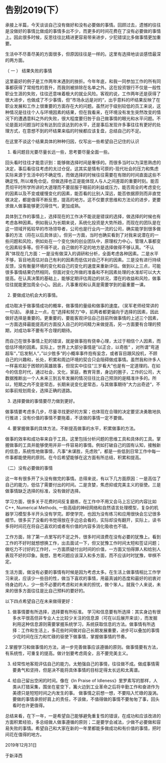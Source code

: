 # 告别2019(下）

承接上半篇，今天谈谈自己没有做好和没有必要做的事情。回顾过去，遗憾的往往是没做好的事情比做成的事情多出不少，而更多的时间花费在了没有必要做的事情上。因此很多时候，反思往往比精进更容易带来进步，少犯错误比多做事情更加重要。

生活中不尽善尽美的方面很多，但原因往往是一样的。这里有选择地谈谈感悟最深的两方面。

（ 一 ） 结果失败的事情

这里最好的例子是工作两年末遇到的挫折。今年年底，和我一同参加工作的所有同事都获得了常规性的晋升，而我则被排除在名单之外。这在投资银行不仅是一般性职业生涯的失败，往往还意味着极大的就业风险。客观的说，工作两年还是获得了很大进步，也做成了不少事情，但”市场永远是对的“，出乎意料的坏结果反映了在职业发展和工作上很重要的方面存在大的问题。虽然对于级别较低的员工来说，这种情况是往往个人与环境因素的结果，但在我看来，在环境没有发生突然改变的情况下的遭遇意料之外的失败，很大程度要归咎于自己做事情的眼光和水平问题。不论是面对问题当时没有达到应该达到的水平，还是事后发现许多事往往有更好的处理方式，在意想不到的坏结果来临的时候都应该复盘，总结自己的不足。

在这里不谈这个结果具体的种种归因，仅写出一些希望自己记住的认识

1. 看问题目光要尽量长远一些，思考要尽量全面一些。

回头看时往往才能意识到：能够做选择时间是奢侈的。而很多当时以为深思熟虑的决定，事后看往往考虑的太过仓促。这其实是情有可原的-现代社会的压力和焦虑实际来源于生活中的不确定性，而做选择的时候往往需要在有限的时间直面这些不确定性, 所以难免仓促。但做选择也正是能体现人与人之间差距的重要时刻。能否贯彻平时所学所讲的大道理而不要屈服于眼前的利益或压力，能否周全的考虑变化的因素以及不变或缓慢变化的因素，能否看的比别人深远，能否依据原则而非直觉做决定，都是值得不断反思，提高的地方。这不仅要求思维和方法论的进步，更要求做人做事能够更沉得住气，更加成熟。

具体到工作的事情上，选择现在的工作决不能说是错误的选择，做选择的时候也有考虑各种因素。例如我认为长期来说，系统化投资是大势所趋，而现在的团队是在这一领域开拓较早的市场领导者，公司也是行业内一流的公司，确实能学到很多做事的方法（将在以后具体谈）。但另一方面，当时也确实看到了对我来说潜在的一些问题和风险，例如处在一个变化快的创业团队中，原理权力中心，管理人事都变化因素较多等。但不得不说，自己做的不足的地方是选择做得不够认真。“不认真”体现在几方面：一是没有做深入的调研和分析，全面考虑各种因素。二是水平不够，盲目地高估对自己有利的因素而低估对自己不利的因素。三是没有进行持续反馈，没有衡量环境的变化和自己的变化的速度来重新评估。做到以上三点，可能很多事情结果仍然相同，但面对变化所做的准备和不利因素处理的水准却可以大大提高。在认真决策的基础上，能够定期评估周边的状况，潜在的收益和风险，做事往往就能更加周全小心。因此，凡事重视和认真是需要学到的最重要一课。

2. 要做成功机会大的事情。

成功取决于做事情成功的概率，做事情的量级和做事的速度。（吴军老师经常讲的一句话)。 承接上一点，在”选择和努力“中，前两者都更偏向于选择的因素，因此做好选择是重要的。更重要的，要能客观评估自己目前所做事情的上述三个因素，一方面选择最能提高的方面投入自己的时间精力来做提高，另一方面要有合理的预期，对成功率不要有不合理的期待。

而自己在很多事情上犯的错误，就是做事抱有侥幸心理，太过于相信个人因素，而低估环境的因素。实际上，世界上大部分事情是”以正合，以奇胜“ ，对所谓”弯道超车“，”后发制人“，”以少胜多“的小概率事件抱有妄念，或者盲目跟风投机，不顾自己的兴趣和，长处，积累和周边环境的契合只会阻碍做成事情。虽然我和许多人一样喜欢起于困顿的英雄故事，但现实中往往“三岁看大”也是有一定道理的。在如今的信息时代，通过社会，文化，家庭，教育背景，身边的圈子，工作的公司，大数据推断出一个人未来三到五年发展的情况往往比自己预测的是精准许多的。所以，短期之内不变是常态，长期来说变化是常态，与其做事期待”大力出奇迹“，不如事前规划周全，选择正确的道路。

3. 选择要做的事情要尽力做到更好。

做事情要考虑多几步，尽量寻找更好的方案；也体现在合理的决定要坚决勇敢地执行推进；没有价值的事情不要拖着，不该做的事情一定不要做。

4. 要掌握做事的具体方法，不断提高做事的水平，积累做事的方法。

做事的效率和成功率来自于工具。这里包括分析问题的思维工具和具体的工具。掌握做事的工具并能够使用并非一件容易的事情。例如打破自己的固有认知，接触新的信息，系统性地做事情，凡事“未谋胜，先虑败”，都是一些低到日常工作中每一件事都能使用的原则。在今后希望能够在这方面有所总结，积累和提高。

（二）没有必要做的事情

这一年有很多开了头没有做完的事情。总得来说，有以下几方面原因：一是高估了自己的能力，低估了需要付出的时间。二是贪婪，焦虑抑或完美主义的驱使。三是做事情缺乏选择的标准，没有做好选择。

学习方面，很多关于花费时间反复磨练，在工作中不用又会马上忘记的内容比如C++, Numerical Methods, 一些高级的神经网络和自然语言处理模型，复杂的机器学习模型多半开头没有学完。即使学完，也因为没有练习和应用很快会忘记很多细节。很多买了没看的书觉得放在手边总会看的，实际却没有翻开，实际上，读书多将时间花在将自己喜欢的或者有价值的内容多消化吸收也不错。

工作方面，除了第一点里写的不足之外，很多时间浪费在没有必要的犹豫上。看到工作的不好时就想想换工作，出去面试一下，但又犹豫工作时间太短和签证问题；做吃力不讨好的工作时，一方面质疑付出时间的价值，一方面又怕得罪人和给别人表现不好的印象。我想，思考问题应该深入和多方面，而不应该时时犹豫，举棋不定。

生活方面，做没有必要的事情有时候是因为考虑太多。在生活上做事情相比工作学习来说，应该少一些目的性，做当下喜欢的事情，用最真诚的态度和最好的初衷对待身边的人，少一些不必要的考虑和对未来的担忧，做个笨人。就我个人来说，未来的很多方面往往是比自己预料的要好的。

以下四点希望自己在未来做得更好：

1. 做事情要有所选择，选择要有所标准。 学习和信息要有所选择：其实身边有很多水平很高但非专业人士比较少关注的信息源（可在以后展开来谈），而发掘利用这种信息源则需要掌握系统学习，系统获取信息的方法。做事情有所选择：工作和生活上，多花些时间做对自己长期发展重要，进步可以叠加的事情少花时间在压力和忙碌的驱使下做事情，掌握做事情的节奏。

2.掌握学习和做事情的方法，进一步完善做事应该遵循的原则。做事情要有方法，有系统性，可重复的提高。做计划要考虑周全，且不要完美主义。

3. 经常性地客观评估自己的能力。太勉强自己的事情，往往做不成。做成事情需要勇气和坚持，但是决不能将具体事情的目标定得太长远和太离谱。

4. 给自己留出空闲的时间。像在《In Praise of Idleness》里罗素写的那样，人类从打猎采集，围坐在星空下，篝火边到工业革命之后将辛勤工作和奋进作为美德只是短短时间之内发生的事。 做事情之前想一想，不要陷入忙碌的漩涡。要做的事情承担好肩上的责任，不该做，不值得做的事情不要匆匆了事，回头看时也许更值得。

总结来看，在下一年，一是希望自己能够避免重复性的错误，在成功和应该改进的方面积累经验，多总结做人做事遵循的原则；二是要学会减法，少做不必要做和容易失败的事情。希望自己和大家在新的一年里都能多做成功和有价值的事情，把时间花在值得的地方。

2019年12月31日

于新泽西

